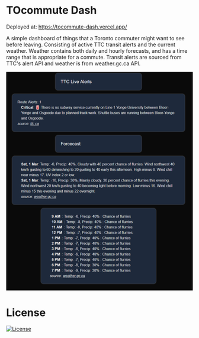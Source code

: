 # TOcommute Dash

Deployed at: https://tocommute-dash.vercel.app/

A simple dashboard of things that a Toronto commuter might want to see before leaving.  Consisting of active TTC transit alerts and the current weather. 
Weather contains both daily and hourly forecasts, and has a time range that is appropriate for a commute. Transit alerts are sourced from TTC's alert 
API and weather is from weather.gc.ca API.

![alt text](image.png)

# License

[![License](https://img.shields.io/badge/License-BSD%203--Clause-blue.svg)](https://opensource.org/licenses/BSD-3-Clause)